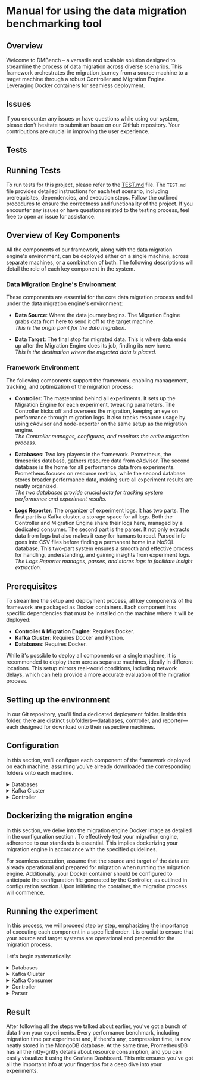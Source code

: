 
# Manual for using the data migration benchmarking tool 

## Overview
Welcome to DMBench – a versatile and scalable solution designed to streamline the process of data migration across diverse scenarios. This framework orchestrates the migration journey from a source machine to a target machine through a robust Controller and Migration Engine. Leveraging Docker containers for seamless deployment.

## Issues

If you encounter any issues or have questions while using our system, please don't hesitate to submit an issue on our GitHub repository.  Your contributions are crucial in improving the user experience.

## Tests

## Running Tests

To run tests for this project, please refer to the [TEST.md](TEST.md) file. The `TEST.md` file provides detailed instructions for each test scenario, including prerequisites, dependencies, and execution steps. Follow the outlined procedures to ensure the correctness and functionality of the project. If you encounter any issues or have questions related to the testing process, feel free to open an issue for assistance.

## Overview of Key Components

All the components of our framework, along with the data migration engine's environment, can be deployed either on a single machine, across separate machines, or a combination of both. The following descriptions will detail the role of each key component in the system.

### Data Migration Engine's Environment

These components are essential for the core data migration process and fall under the data migration engine's environment:

- **Data Source**: Where the data journey begins. The Migration Engine grabs data from here to send it off to the target machine.  
  *This is the origin point for the data migration.*
  
- **Data Target**: The final stop for migrated data. This is where data ends up after the Migration Engine does its job, finding its new home.  
  *This is the destination where the migrated data is placed.*

### Framework Environment

The following components support the framework, enabling management, tracking, and optimization of the migration process:

- **Controller**: The mastermind behind all experiments. It sets up the Migration Engine for each experiment, tweaking parameters. The Controller kicks off and oversees the migration, keeping an eye on performance through migration logs. It also tracks resource usage by using cAdvisor and node-exporter on the same setup as the migration engine.  
  *The Controller manages, configures, and monitors the entire migration process.*

- **Databases**: Two key players in the framework. Prometheus, the timeseries database, gathers resource data from cAdvisor. The second database is the home for all performance data from experiments. Prometheus focuses on resource metrics, while the second database stores broader performance data, making sure all experiment results are neatly organized.  
  *The two databases provide crucial data for tracking system performance and experiment results.*

- **Logs Reporter**: The organizer of experiment logs. It has two parts. The first part is a Kafka cluster, a storage space for all logs. Both the Controller and Migration Engine share their logs here, managed by a dedicated consumer. The second part is the parser. It not only extracts data from logs but also makes it easy for humans to read. Parsed info goes into CSV files before finding a permanent home in a NoSQL database. This two-part system ensures a smooth and effective process for handling, understanding, and gaining insights from experiment logs.  
  *The Logs Reporter manages, parses, and stores logs to facilitate insight extraction.*

## Prerequisites

To streamline the setup and deployment process, all key components of the framework are packaged as Docker containers. Each component has specific dependencies that must be installed on the machine where it will be deployed:

- **Controller & Migration Engine**: Requires Docker.
- **Kafka Cluster**: Requires Docker and Python.
- **Databases**: Requires Docker.

While it's possible to deploy all components on a single machine, it is recommended to deploy them across separate machines, ideally in different locations. This setup mirrors real-world conditions, including network delays, which can help provide a more accurate evaluation of the migration process.


## Setting up the environment

In our Git repository, you'll find a dedicated deployment folder. Inside this folder, there are distinct subfolders—databases, controller, and reporter—each designed for download onto their respective machines.

## Configuration
In this section, we’ll configure each component of the framework deployed on each machine, assuming you’ve already downloaded the corresponding folders onto each machine.

<details><summary> Databases</summary>
<br />
For this machine, the only necessary configuration is to access the file `prometheus.yml` and modify the following sections by replacing 'localhost' with the IP address of the Controller & Migration Engine machine:

```yaml
- job_name: 'node-exporter'
  static_configs:
    - targets: ['<Controller-IP>:9100']

- job_name: 'cAdvisorr'
  static_configs:
    - targets: ['<Controller-IP>:9100']
```
Replace <Controller-IP> with the actual IP address of your Controller & Migration Engine machine. 

</details>

<details><summary> Kafka Cluster</summary>
<br />

For this machine, we have to configure two subfolders.

**Kafka Cluster**
1. Change the current working directory to the Kafka cluster folder.
2. Edit docker-compose.yml :
 <br/>  <br/>
   In docker compose change these environment variables by changing 192.168.122.145 with your machine's public ip address.
   KAFKA_ADVERTISED_LISTENERS: INTERNAL://kafka1:19092,EXTERNAL://192.168.122.145:9092,DOCKER://host.docker.internal:29092
   KAFKA_JMX_HOSTNAME: 192.168.122.145.
3. Run `pip install -r requirements.txt`.

**Logs Reporter**
1. Change the current working directory to the logsParser folder.
2. Open the file `config.ini`; you have to edit the following parameters:

   - `host = 192.168.122.1`: Change this with the IP address of your databases IP.
   - `user = root`: This is the default username used to run the NoSQL MongoDB. If you want to change it, you also have to change `MONGO_INITDB_ROOT_USERNAME` in `docker-compose.yml` on the databases machine.
   - `password = example`: This is the default password used to run the NoSQL MongoDB. If you want to change it, you also have to change `MONGO_INITDB_ROOT_PASSWORD` in `docker-compose.yml` on the databases machine.
</details>

<details><summary> Controller</summary>
<br />

The Controller utilizes a pivotal configuration file named "config.ini," crucial for providing essential settings to the Migration Engine. This configuration holds paramount importance, guiding users in the dockerization of their migration engine.

The "config.ini" file consists of two integral parts:

1. **First Part:**
   - This section is transmitted unaltered to the Migration Engine. Its content remains intact when creating `config.ini` for the migration engine.
  
   - **[[targetServer]]**
     - In this section, the user can put any information needed to connect to the target Server.
       - **host**
       - **user**
       - **password**
       
   - **[[sourceServer]]**
     - In this section, the user can put any information needed to connect to the source Server.
       - **host**
       - **user**
       - **password**
       
   - **[[KafkaCluster]]**
     - In this section, the user should only change the value of the IP address of the reporter machine. The other variables should remain with the default values.
       - **host**=192.168.122.143; this should be changed with the reporter IP
       - **port**=9092
       - **performanceBenchmarkTopic**=performanceBenchmark
       - **frameworkTopicName**=framework
       
   - **[[migrationEnvironment]]**
     - In this section, the user should choose to put information needed for the migration.
       - **migrationEngineDockerImage**: the name of the docker image the user created for the migration engine.
       - **loggingId**: In case the user needs all the logs and information collected during the monitoring to be assigned to a certain Id; this can be left empty.
       - **numberofexperiments**: how many times each experiment is repeated with the same configuration (for the accuracy of the results).

2. **Second Part:**
   - The second part encompasses all conceivable parameters for the migration scenarios users wish to evaluate. Each parameter combination is systematically chosen by the Controller, which then conveys these specific parameters to the Migration Engine one at a time.
   
   - **[[experiment]]**
     - In this section, this is an example for parameters for a file migration engine, the user can put parameters according to his engine.
       - **file** = file1.csv, file2.txt, file3.java
       - **limit** = 1048576, 1048576
       - **compressiontype** = None, gzip, lz4
       - **stream** = 3, 2, 1
       
   The Controller is responsible for examining all possible combinations when generating the configuration file for the Migration Engine. As an illustration of the second part of the configuration file, consider the following example:
   - **[[experiment]]**
     - **file** = file1.csv
     - **limit** = 1048576
     - **compressiontype** = None
     - **stream** = 3

</details>

## Dockerizing the migration engine

In this section, we delve into the migration engine Docker image as detailed in the configuration section . To effectively test your migration engine, adherence to our standards is essential. This implies dockerizing your migration engine in accordance with the specified guidelines.

For seamless execution, assume that the source and target of the data are already operational and prepared for migration when running the migration engine. Additionally, your Docker container should be configured to anticipate the configuration file generated by the Controller, as outlined in configuration section. Upon initiating the container, the migration process will commence.

## Running the experiment 
In this process, we will proceed step by step, emphasizing the importance of executing each component in a specified order. It is crucial to ensure that your source and target systems are operational and prepared for the migration process.

Let's begin systematically:

<details><summary> Databases</summary>
Start by initiating the databases.
  
   - On the Databases machine, change the current working directory to the databases folder.
   - Run the following command:
     ```bash
     docker-compose up
     ```
   - This will initiate `Prometheus` and `MongoDB` database along with `Grafana`. `Grafana` serves as a dashboard designed to help you monitor your migration engine's resource consumption in real-time.

</details>

<details><summary> Kafka Cluster</summary>
  Next, launch the Kafka cluster.
  
   - On the Kafka cluster machine, change the current working directory to the reporter/kafkacluster folder.
   - Run the following command:
     ```bash
     docker-compose up
     ```

</details>
 
<details><summary> Kafka Consumer</summary>
  After ensuring that Kafka is up and ready, follow up by activating the Kafka cluster's consumer.
  
   - On the Kafka cluster machine, change the current working directory to the reporter/kafkacluster folder.
   - Run the following command:
     ```bash
     python consumer.py
     ```
</details>
<details><summary> Controller</summary>
  
  Finally, initiate the Controller, which will orchestrate and commence all experiments.
  
   - On the controller machine, change the current working directory to the controller folder.
   - Run the following command:
     ```bash
     docker pull "<your migration engine image>"
     ```
     ```bash
     docker compose up
     ```
   - This will initiate the controller along with `cAdvisor` and `node-exporter`.
     - `cAdvisor` serves as a daemon that collects, aggregates, processes, and exports information about running the controller and the migration engine.
     - `node-exporter` is designed to monitor the host system where all the containers are deployed on.

</details>
<details><summary> Parser</summary>
  Upon completion of the experiment, indicated by the termination of the Controller container, it is essential to navigate to the Kafka cluster machine.
  
   - Subsequently, the parser needs to be executed. Throughout the experiment, resource consumption logs were promptly stored in Prometheus. However, the logs pertaining to performance benchmarks remain localized on the Kafka machine.
   - Running the parser becomes imperative at this juncture. Its role is twofold: to render the performance benchmark logs human-readable and to facilitate their exportation into `JSON` and `CSV` files. Furthermore, the parser ensures the archival of these logs in the `MongoDB` database for comprehensive analysis and reference.
   - On the Kafka cluster machine, change the current working directory to the reporter/logsParser folder.
   - Run the following command:
     ```bash
     python main.py
     ```
</details>

## Result

After following all the steps we talked about earlier, you've got a bunch of data from your experiments. Every performance benchmark, including migration time per experiment and, if there's any, compression time, is now neatly stored in the MongoDB database. At the same time, PrometheusDB has all the nitty-gritty details about resource consumption, and you can easily visualize it using the Grafana Dashboard. This mix ensures you've got all the important info at your fingertips for a deep dive into your experiments.

